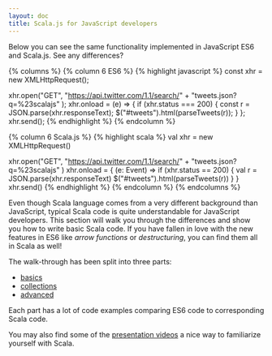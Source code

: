 ```yaml
---
layout: doc
title: Scala.js for JavaScript developers
---
```


Below you can see the same functionality implemented in JavaScript ES6 and Scala.js. See any differences?

{% columns %}
{% column 6 ES6 %}
{% highlight javascript %}
const xhr = new XMLHttpRequest();

xhr.open("GET",
  "https://api.twitter.com/1.1/search/" +
  "tweets.json?q=%23scalajs"
);
xhr.onload = (e) => {
  if (xhr.status === 200) {
    const r = JSON.parse(xhr.responseText);
    $("#tweets").html(parseTweets(r));
  }
};
xhr.send();
{% endhighlight %}
{% endcolumn %}

{% column 6 Scala.js %}
{% highlight scala %}
val xhr = new XMLHttpRequest()

xhr.open("GET",
  "https://api.twitter.com/1.1/search/" +
  "tweets.json?q=%23scalajs"
)
xhr.onload = { (e: Event) =>
  if (xhr.status == 200) {
    val r = JSON.parse(xhr.responseText)
    $("#tweets").html(parseTweets(r))
  }
}
xhr.send()
{% endhighlight %}
{% endcolumn %}
{% endcolumns %}

Even though Scala language comes from a very different background than JavaScript, typical Scala code is quite understandable
for JavaScript developers. This section will walk you through the differences and show you how to write basic Scala code. If you
have fallen in love with the new features in ES6 like _arrow functions_ or _destructuring_, you can find them all in Scala as well!

The walk-through has been split into three parts:

- [basics](es6-to-scala-part1.html)
- [collections](es6-to-scala-part2.html)
- [advanced](es6-to-scala-part3.html)

Each part has a lot of code examples comparing ES6 code to corresponding Scala code.

You may also find some of the [presentation videos](../../community/presentations.html) a nice way to familiarize yourself with Scala.
